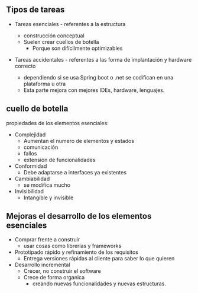 ## Tipos de tareas

- Tareas esenciales - referentes a la estructura 
	- construcción conceptual
	- Suelen crear cuellos de botella
		- Porque son difícilmente optimizables

- Tareas accidentales - referentes a las forma de implantación y hardware correcto
	- dependiendo si se usa Spring boot o .net se codifican en una plataforma u otra
	- Esta parte mejora con mejores IDEs, hardware, lenguajes.

## cuello de botella

propiedades de los elementos esenciales:
- Complejidad 
	- Aumentan el numero de elementos y estados
	- comunicación
	- fallos
	- extensión de funcionalidades
- Conformidad
	- Debe adaptarse a interfaces ya existentes
- Cambiabilidad
	- se modifica mucho
- Invisibilidad
	- Intangible y invisible

## Mejoras el desarrollo de los elementos esenciales 

- Comprar frente a construir
	- usar cosas como librerías y frameworks
- Prototipado rápido y refinamiento de los requisitos
	- Entrega versiones rápidas al cliente para saber lo que quieren
- Desarrollo incremental
	- Crecer, no construir el software
	- Crece de forma organica
		- creando nuevas funcionalidades y nuevas estructuras.
